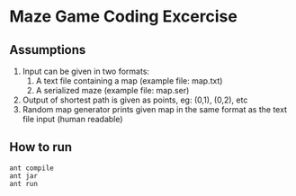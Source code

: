 Maze Game Coding Excercise
=======

Assumptions
-----------
1. Input can be given in two formats:
     1. A text file containing a map (example file: map.txt)
     2. A serialized maze (example file: map.ser)
2. Output of shortest path is given as points, eg: (0,1), (0,2), etc
3. Random map generator prints given map in the same format as the text file input (human readable)

How to run
-----------
```
ant compile
ant jar
ant run
```